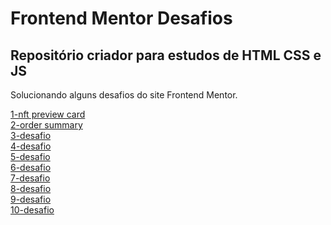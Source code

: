<h1>Frontend Mentor Desafios</h1>
<h2>Repositório criador para estudos de HTML CSS e JS </h2>
<p>
  Solucionando alguns desafios do site Frontend Mentor.
</p>
<a href="https://bessadeev.github.io/front-end-mentor-challenges-solved/nft-preview-card-component-main">1-nft preview card</a> <br>
<a href="https://bessadeev.github.io/front-end-mentor-challenges-solved/order-summary-component-main/">2-order summary</a> <br>
<a href="https://bessadeev.github.io/front-end-mentor-challenges-solved/">3-desafio</a> <br>
<a href="https://bessadeev.github.io/front-end-mentor-challenges-solved/">4-desafio</a> <br>
<a href="https://bessadeev.github.io/front-end-mentor-challenges-solved/">5-desafio</a> <br>
<a href="https://bessadeev.github.io/front-end-mentor-challenges-solved/">6-desafio</a> <br>
<a href="https://bessadeev.github.io/front-end-mentor-challenges-solved/">7-desafio</a> <br>
<a href="https://bessadeev.github.io/front-end-mentor-challenges-solved/">8-desafio</a> <br>
<a href="https://bessadeev.github.io/front-end-mentor-challenges-solved/">9-desafio</a> <br>
<a href="https://bessadeev.github.io/front-end-mentor-challenges-solved/">10-desafio</a> <br>
